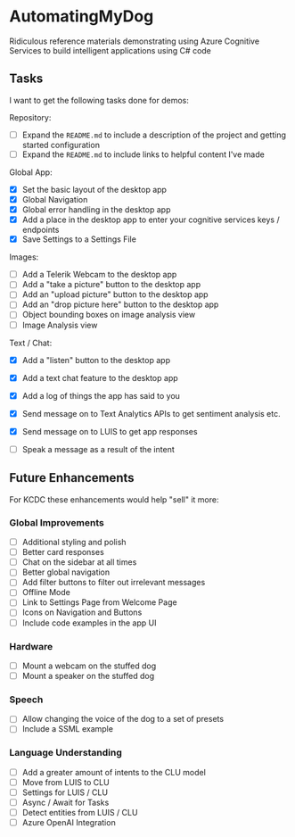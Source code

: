 # AutomatingMyDog
Ridiculous reference materials demonstrating using Azure Cognitive Services to build intelligent applications using C# code

## Tasks

I want to get the following tasks done for demos:

Repository:
- [ ] Expand the `README.md` to include a description of the project and getting started configuration
- [ ] Expand the `README.md` to include links to helpful content I've made

Global App:
- [x] Set the basic layout of the desktop app
- [x] Global Navigation
- [x] Global error handling in the desktop app
- [x] Add a place in the desktop app to enter your cognitive services keys / endpoints
- [x] Save Settings to a Settings File

Images: 
- [ ] Add a Telerik Webcam to the desktop app
- [ ] Add a "take a picture" button to the desktop app
- [ ] Add an "upload picture" button to the desktop app
- [ ] Add an "drop picture here" button to the desktop app
- [ ] Object bounding boxes on image analysis view
- [ ] Image Analysis view 

Text / Chat:
- [x] Add a "listen" button to the desktop app
- [x] Add a text chat feature to the desktop app
- [x] Add a log of things the app has said to you
- [x] Send message on to Text Analytics APIs to get sentiment analysis etc.
- [x] Send message on to LUIS to get app responses
- [ ] Speak a message as a result of the intent


## Future Enhancements
For KCDC these enhancements would help "sell" it more:

### Global Improvements
- [ ] Additional styling and polish
- [ ] Better card responses
- [ ] Chat on the sidebar at all times
- [ ] Better global navigation
- [ ] Add filter buttons to filter out irrelevant messages
- [ ] Offline Mode
- [ ] Link to Settings Page from Welcome Page
- [ ] Icons on Navigation and Buttons
- [ ] Include code examples in the app UI

### Hardware
- [ ] Mount a webcam on the stuffed dog
- [ ] Mount a speaker on the stuffed dog

### Speech
- [ ] Allow changing the voice of the dog to a set of presets
- [ ] Include a SSML example

### Language Understanding
- [ ] Add a greater amount of intents to the CLU model
- [ ] Move from LUIS to CLU
- [ ] Settings for LUIS / CLU
- [ ] Async / Await for Tasks
- [ ] Detect entities from LUIS / CLU
- [ ] Azure OpenAI Integration
